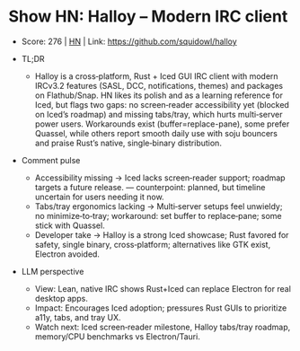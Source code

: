 # Show HN: Halloy – Modern IRC client

- Score: 276 | [HN](https://news.ycombinator.com/item?id=45590949) | Link: https://github.com/squidowl/halloy

- TL;DR
    - Halloy is a cross‑platform, Rust + Iced GUI IRC client with modern IRCv3.2 features (SASL, DCC, notifications, themes) and packages on Flathub/Snap. HN likes its polish and as a learning reference for Iced, but flags two gaps: no screen‑reader accessibility yet (blocked on Iced’s roadmap) and missing tabs/tray, which hurts multi‑server power users. Workarounds exist (buffer=replace-pane), some prefer Quassel, while others report smooth daily use with soju bouncers and praise Rust’s native, single‑binary distribution.

- Comment pulse
    - Accessibility missing → Iced lacks screen‑reader support; roadmap targets a future release. — counterpoint: planned, but timeline uncertain for users needing it now.
    - Tabs/tray ergonomics lacking → Multi‑server setups feel unwieldy; no minimize‑to‑tray; workaround: set buffer to replace‑pane; some stick with Quassel.
    - Developer take → Halloy is a strong Iced showcase; Rust favored for safety, single binary, cross‑platform; alternatives like GTK exist, Electron avoided.

- LLM perspective
    - View: Lean, native IRC shows Rust+Iced can replace Electron for real desktop apps.
    - Impact: Encourages Iced adoption; pressures Rust GUIs to prioritize a11y, tabs, and tray UX.
    - Watch next: Iced screen‑reader milestone, Halloy tabs/tray roadmap, memory/CPU benchmarks vs Electron/Tauri.
